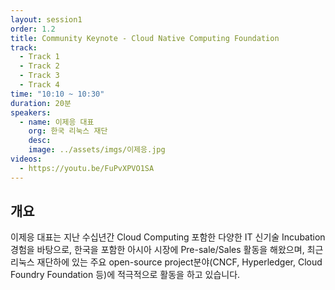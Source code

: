 ```yaml
---
layout: session1
order: 1.2
title: Community Keynote - Cloud Native Computing Foundation
track:
  - Track 1
  - Track 2
  - Track 3
  - Track 4
time: "10:10 ~ 10:30"
duration: 20분
speakers:
  - name: 이제응 대표
    org: 한국 리눅스 재단
    desc: 
    image: ../assets/imgs/이제응.jpg
videos:
  - https://youtu.be/FuPvXPVO1SA
---
```


## 개요

이제응 대표는 지난 수십년간 Cloud Computing 포함한 다양한 IT 신기술 Incubation 경험을 바탕으로, 한국을 포함한 아시아 시장에 Pre-sale/Sales 활동을 해왔으며, 최근 리눅스 재단하에 있는 주요 open-source project분야(CNCF, Hyperledger, Cloud Foundry Foundation 등)에 적극적으로 활동을 하고 있습니다.